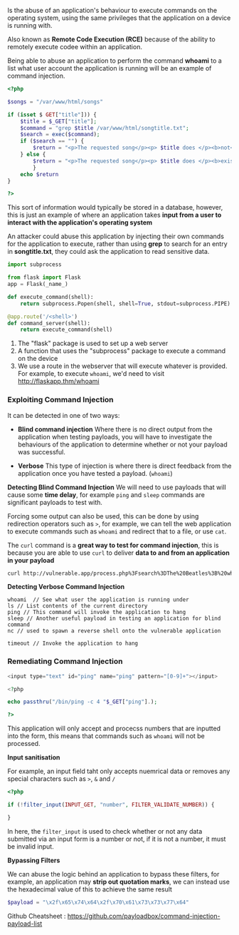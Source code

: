 
Is the abuse of an application's behaviour to execute commands on the operating system, using the same privileges that the application on a device is running with.

Also known as **Remote Code Execution (RCE)** because of the ability to remotely execute codee within an application.

Being able to abuse an application to perform the command **whoami** to a list what user account the application is running will be an example of command injection.

```PHP
<?php

$songs = "/var/www/html/songs"

if (isset $ GET["title"])) {
	$title = $_GET["title"];
	$command = "grep $title /var/www/html/songtitle.txt";
	$search = exec($command);
	if ($search == "") {
		$return = "<p>The requested song</p><p> $title does </p><b>not</b><p> exist!</p>";
	} else {
		$return = "<p>The requested song</p><p> $title does </p><b>exist!</b>";
		}
	echo $return
}

?>
```

This sort of information would typically be stored in a database, however, this is just an example of where an application takes **input from a user to interact with the application's operating system**

An attacker could abuse this application by injecting their own commands for the application to execute, rather than using **grep** to search for an entry in **songtitle.txt**, they could ask the application to read sensitive data.

```python
import subprocess

from flask import Flask
app = Flask(_name_)

def execute_command(shell):
	return subprocess.Popen(shell, shell=True, stdout=subprocess.PIPE).stdout.read()

@app.route('/<shell>')
def command_server(shell):
	return execute_command(shell)
```

1. The "flask" package is used to set up a web server
2. A function that uses the "subprocess" package to execute a command on the device
3. We use a route in the webserver that will execute whatever is provided. For example, to execute `whoami`, we'd need to visit http://flaskapp.thm/whoami

### Exploiting Command Injection

It can be detected in one of two ways:

- **Blind command injection**
Where there is no direct output from the application when testing payloads, you will have to investigate the behaviours of the application to determine whether or not your payload was successful.

- **Verbose**
This type of injection is where there is direct feedback from the application once you have tested a payload. (`whoami`)

**Detecting Blind Command Injection**
We will need to use payloads that will cause some **time delay**, for example `ping` and `sleep` commands are significant payloads to test with.

Forcing some output can also be used, this can be done by using redirection operators such as `>`, for example, we can tell the web application to execute commands such as `whoami` and redirect that to a file, or use `cat`.

The `curl` command is a **great way to test for command injection**, this is because you are able to use `curl` to deliver **data to and from an application in your payload**

```bash
curl http://vulnerable.app/process.php%3Fsearch%3DThe%20Beatles%3B%20whoami
```

**Detecting Verbose Command Injection**

```
whoami  // See what user the application is running under
ls // List contents of the current directory
ping // This command will invoke the application to hang
sleep // Another useful payload in testing an application for blind command
nc // used to spawn a reverse shell onto the vulnerable application
```

```
timeout // Invoke the application to hang
```

### Remediating Command Injection

```PHP
<input type="text" id="ping" name="ping" pattern="[0-9]+"></input>

<?php

echo passthru("/bin/ping -c 4 "$_GET["ping"].);

?>
```

This application will only accept and procecss numbers that are inputted into the form, this means that commands such as `whoami` will not be processed.

**Input sanitisation**

For example, an input field taht only accepts nuemrical data or removes any special characters such as `>`, `&` and `/`

```php
<?php

if (!filter_input(INPUT_GET, "number", FILTER_VALIDATE_NUMBER)) {

}
```

In here, the `filter_input` is used to check whether or not any data submitted via an input form is a number or not, if it is not a number, it must be invalid input.

**Bypassing Filters**

We can abuse the logic behind an application to bypass these filters, for example, an application may **strip out quotation marks**, we can instead use the hexadecimal value of this to achieve the same result

```php
$payload = "\x2f\x65\x74\x64\x2f\x70\x61\x73\x73\x77\x64"
```

Github Cheatsheet : https://github.com/payloadbox/command-injection-payload-list